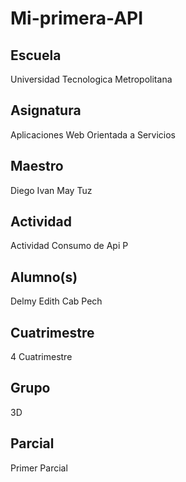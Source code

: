 # Mi-primera-API
## Escuela
 Universidad Tecnologica Metropolitana

## Asignatura
 Aplicaciones Web Orientada a Servicios

## Maestro
Diego Ivan May Tuz

## Actividad
 Actividad Consumo de Api P

## Alumno(s)
 Delmy Edith Cab Pech

## Cuatrimestre
 4 Cuatrimestre

## Grupo
3D

## Parcial
Primer Parcial
